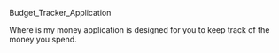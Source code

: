 Budget_Tracker_Application

Where is my money application is designed for you to keep track of the money you spend.
